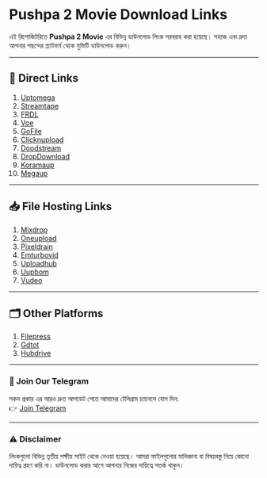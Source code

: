 # Pushpa 2 Movie Download Links

এই রিপোজিটরিতে **Pushpa 2 Movie** এর বিভিন্ন ডাউনলোড লিংক সরবরাহ করা হয়েছে। সহজে এবং দ্রুত আপনার পছন্দের প্ল্যাটফর্ম থেকে মুভিটি ডাউনলোড করুন।

---

## 📂 Direct Links

1. [Uptomega](https://uptomega.net/fo85pw2rh0yr)
2. [Streamtape](https://streamtape.site/v/ywvdl9qL40ieAY)
3. [FRDL](https://frdl.to/Irtxpfcaupay)
4. [Voe](https://voe.sx/mmsy3hd226gz)
5. [GoFile](https://gofile.io/d/GmlFXh)
6. [Clicknupload](https://clicknupload.name/9zej1xdsaebh)
7. [Doodstream](https://doodstream.com/d/b1llj0n0s130)
8. [DropDownload](https://drop.download/g8lkbsiuxqwt)
9. [Koramaup](https://koramaup.com/24Qp)
10. [Megaup](https://megaup.net/a3f8fcd826b8e9216c8/158380f597f3c)

---

## 📥 File Hosting Links

1. [Mixdrop](https://mixdrop.is/f/owqm3lvrsr17jz)
2. [Oneupload](https://oneupload.to/6f3ye5qvre01)
3. [Pixeldrain](https://pixeldrain.com/u/NMDkPxqc)
4. [Emturbovid](https://emturbovid.com/d/675139cce50e1)
5. [Uploadhub](http://uploadhub.wf/pl2ouz52hmkw)
6. [Uupbom](http://uupbom.com/3xlzd98zo5q2)
7. [Vudeo](https://vudeo.ws/5u2l1k69j3fb)

---

## 🗂 Other Platforms

1. [Filepress](https://new2.filepress.top/file/67513b18213dc6289148433d)
2. [Gdtot](https://new7.gdtot.dad/file/3051974539)
3. [Hubdrive](https://hubdrive.my/file/2762627203)

---

### 🔔 Join Our Telegram
সকল প্রকার এর আরও দ্রুত আপডেট পেতে আমাদের টেলিগ্রাম চ্যানেলে যোগ দিন:  
👉 [Join Telegram](https://t.me/jubairff)

---

### ⚠️ Disclaimer
লিংকগুলো বিভিন্ন তৃতীয় পক্ষীয় সাইট থেকে নেওয়া হয়েছে। আমরা ফাইলগুলোর মালিকানা বা বিষয়বস্তু নিয়ে কোনো দায়িত্ব গ্রহণ করি না। ডাউনলোড করার আগে আপনার নিজের দায়িত্বে সতর্ক থাকুন।
